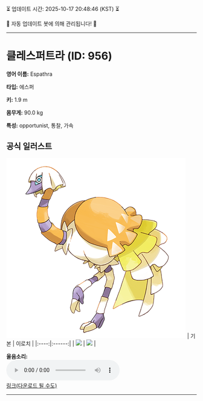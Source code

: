 
⏳ 업데이트 시간: 2025-10-17 20:48:46 (KST) ⏳

🤖 자동 업데이트 봇에 의해 관리됩니다! 🤖

---

# 클레스퍼트라 (ID: 956)
**영어 이름:** Espathra

**타입:** 에스퍼

**키:** 1.9 m

**몸무게:** 90.0 kg

**특성:** opportunist, 통찰, 가속

## 공식 일러스트
![](https://raw.githubusercontent.com/PokeAPI/sprites/master/sprites/pokemon/other/official-artwork/956.png)
| 기본 | 이로치 |
|:----:|:------:|
| <img src="http://play.pokemonshowdown.com/sprites/ani/espathra.gif" width="200"> | <img src="http://play.pokemonshowdown.com/sprites/ani-shiny/espathra.gif" width="200"> |

**울음소리:**<br><audio controls src="https://raw.githubusercontent.com/PokeAPI/cries/main/cries/pokemon/latest/956.ogg"></audio><br> [링크(다운로드 될 수도)](https://raw.githubusercontent.com/PokeAPI/cries/main/cries/pokemon/latest/956.ogg)


---

